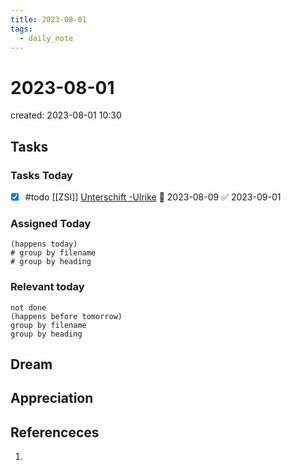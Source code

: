 ```yaml
---
title: 2023-08-01
tags:
  - daily_note
---
```


# 2023-08-01
created: 2023-08-01 10:30

## Tasks

### Tasks Today
- [x] #todo [[ZSI]] [Unterschift -Ulrike](hook://email/65fdef98-1cbe-171c-70c3-f185ed7885cb%40zsi.at) 🛫 2023-08-09 ✅ 2023-09-01

### Assigned Today
```tasks
(happens today)
# group by filename
# group by heading
```

### Relevant today
```tasks
not done
(happens before tomorrow)
group by filename
group by heading
```

## Dream

## Appreciation

## Referenceces
1. 